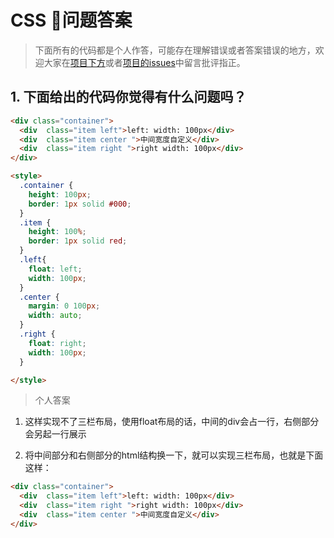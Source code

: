 # CSS 问题答案

> 下面所有的代码都是个人作答，可能存在理解错误或者答案错误的地方，欢迎大家在[项目下方](https://github.com/springHyc/InterviewLibrary)或者[项目的issues](https://github.com/springHyc/InterviewLibrary/issues)中留言批评指正。

## 1. 下面给出的代码你觉得有什么问题吗？

```html
<div class="container">
  <div  class="item left">left: width: 100px</div>
  <div  class="item center ">中间宽度自定义</div>
  <div  class="item right ">right width: 100px</div>
</div>

<style>
  .container {
    height: 100px;
    border: 1px solid #000;
  }
  .item {
    height: 100%;
    border: 1px solid red;
  }
  .left{
    float: left;
    width: 100px;
  }
  .center {
    margin: 0 100px;
    width: auto;
  }
  .right {
    float: right;
    width: 100px;
  }

</style>
```

> 个人答案

1. 这样实现不了三栏布局，使用float布局的话，中间的div会占一行，右侧部分会另起一行展示

2. 将中间部分和右侧部分的html结构换一下，就可以实现三栏布局，也就是下面这样：

```html
<div class="container">
  <div  class="item left">left: width: 100px</div>
  <div  class="item right ">right width: 100px</div>
  <div  class="item center ">中间宽度自定义</div>
</div>
```